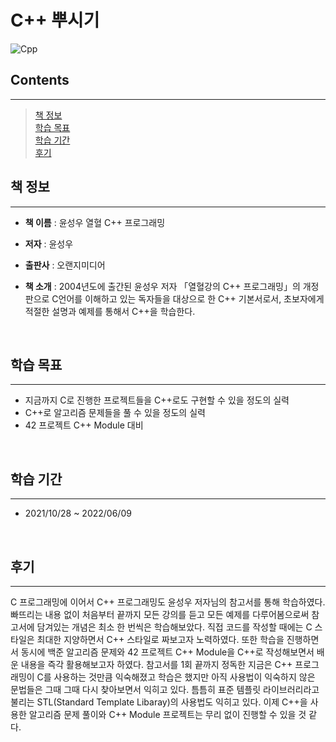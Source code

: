 # **C++ 뿌시기**

![Cpp](https://user-images.githubusercontent.com/76714659/147364762-688af27e-7911-4074-aba0-f57d1d4c3551.png)

## **Contents**
---
> [책 정보](#책-정보)  
> [학습 목표](#학습-목표)  
> [학습 기간](#학습-기간)  
> [후기](#후기)
&nbsp;

## **책 정보**
---
* **책 이름** : 윤성우 열혈 C++ 프로그래밍

* **저자** : 윤성우

* **출판사** : 오랜지미디어

* **책 소개** : 2004년도에 출간된 윤성우 저자 「열혈강의 C++ 프로그래밍」의 개정판으로 C언어를 이해하고 있는 독자들을 대상으로 한 C++ 기본서로서, 초보자에게 적절한 설명과 예제를 통해서 C++을 학습한다.

&nbsp;

## **학습 목표**
---
* 지금까지 C로 진행한 프로젝트들을 C++로도 구현할 수 있을 정도의 실력
* C++로 알고리즘 문제들을 풀 수 있을 정도의 실력
* 42 프로젝트 C++ Module 대비

&nbsp;

## **학습 기간**
---
* 2021/10/28 ~ 2022/06/09

&nbsp;

## **후기**
---
C 프로그래밍에 이어서 C++ 프로그래밍도 윤성우 저자님의 참고서를 통해 학습하였다. 빠뜨리는 내용 없이 처음부터 끝까지 모든 강의를 듣고 모든 예제를 다루어봄으로써 참고서에 담겨있는 개념은 최소 한 번씩은 학습해보았다. 직접 코드를 작성할 때에는 C 스타일은 최대한 지양하면서 C++ 스타일로 짜보고자 노력하였다. 또한 학습을 진행하면서 동시에 백준 알고리즘 문제와 42 프로젝트 C++ Module을 C++로 작성해보면서 배운 내용을 즉각 활용해보고자 하였다. 참고서를 1회 끝까지 정독한 지금은 C++ 프로그래밍이 C를 사용하는 것만큼 익숙해졌고 학습은 했지만 아직 사용법이 익숙하지 않은 문법들은 그때 그때 다시 찾아보면서 익히고 있다. 틈틈히 표준 템플릿 라이브러리라고 불리는 STL(Standard Template Libaray)의 사용법도 익히고 있다. 이제 C++을 사용한 알고리즘 문제 풀이와 C++ Module 프로젝트는 무리 없이 진행할 수 있을 것 같다.
